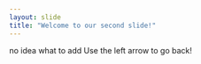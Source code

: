 ```yaml
---
layout: slide
title: "Welcome to our second slide!"
---
```

no idea what to add
Use the left arrow to go back!
